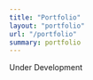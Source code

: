 ```yaml
---
title: "Portfolio"
layout: "portfolio"
url: "/portfolio"
summary: portfolio
---
```


Under Development